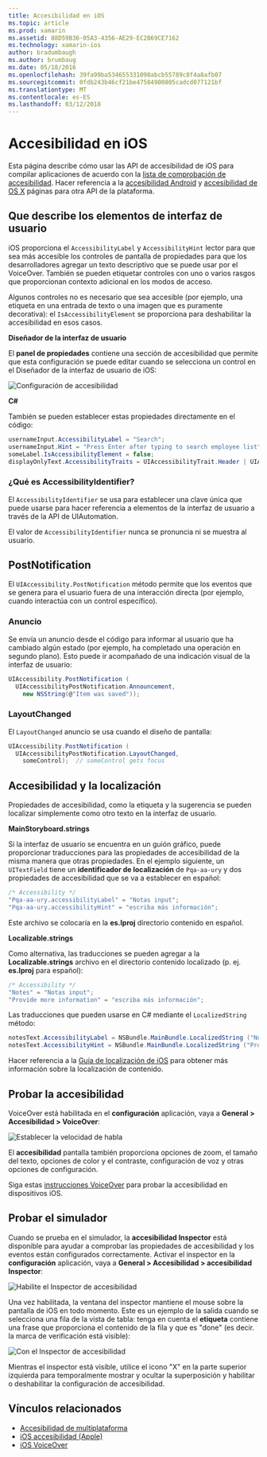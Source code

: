 ```yaml
---
title: Accesibilidad en iOS
ms.topic: article
ms.prod: xamarin
ms.assetid: 88D59B36-05A3-4356-AE29-EC2B69CE7162
ms.technology: xamarin-ios
author: bradumbaugh
ms.author: brumbaug
ms.date: 05/18/2016
ms.openlocfilehash: 39fa99ba534655331098abcb55789c8f4a8afb07
ms.sourcegitcommit: 0fdb243b46cf21be47584900805cadcd077121bf
ms.translationtype: MT
ms.contentlocale: es-ES
ms.lasthandoff: 03/12/2018
---
```

# <a name="accessibility-on-ios"></a>Accesibilidad en iOS

Esta página describe cómo usar las API de accesibilidad de iOS para compilar aplicaciones de acuerdo con la [lista de comprobación de accesibilidad](~/cross-platform/app-fundamentals/accessibility.md).
Hacer referencia a la [accesibilidad Android](~/android/app-fundamentals/accessibility.md) y [accesibilidad de OS X](~/mac/app-fundamentals/accessibility.md) páginas para otra API de la plataforma.

## <a name="describing-ui-elements"></a>Que describe los elementos de interfaz de usuario

iOS proporciona el `AccessibilityLabel` y `AccessibilityHint` lector para que sea más accesible los controles de pantalla de propiedades para que los desarrolladores agregar un texto descriptivo que se puede usar por el VoiceOver. También se pueden etiquetar controles con uno o varios rasgos que proporcionan contexto adicional en los modos de acceso.

Algunos controles no es necesario que sea accesible (por ejemplo, una etiqueta en una entrada de texto o una imagen que es puramente decorativa): el `IsAccessibilityElement` se proporciona para deshabilitar la accesibilidad en esos casos.

**Diseñador de la interfaz de usuario**

El **panel de propiedades** contiene una sección de accesibilidad que permite que esta configuración se puede editar cuando se selecciona un control en el Diseñador de la interfaz de usuario de iOS:

![](accessibility-images/ios-designer-sml.png "Configuración de accesibilidad")

**C#**

También se pueden establecer estas propiedades directamente en el código:

```csharp
usernameInput.AccessibilityLabel = "Search";
usernameInput.Hint = "Press Enter after typing to search employee list";
someLabel.IsAccessibilityElement = false;
displayOnlyText.AccessibilityTraits = UIAccessibilityTrait.Header | UIAccessibilityTrait.Selected;
```

### <a name="what-is-accessibilityidentifier"></a>¿Qué es AccessibilityIdentifier?

El `AccessibilityIdentifier` se usa para establecer una clave única que puede usarse para hacer referencia a elementos de la interfaz de usuario a través de la API de UIAutomation.

El valor de `AccessibilityIdentifier` nunca se pronuncia ni se muestra al usuario.

<a name="postnotification" />

## <a name="postnotification"></a>PostNotification

El `UIAccessibility.PostNotification` método permite que los eventos que se genera para el usuario fuera de una interacción directa (por ejemplo, cuando interactúa con un control específico).

### <a name="announcement"></a>Anuncio

Se envía un anuncio desde el código para informar al usuario que ha cambiado algún estado (por ejemplo, ha completado una operación en segundo plano). Esto puede ir acompañado de una indicación visual de la interfaz de usuario:

```csharp
UIAccessibility.PostNotification (
  UIAccessibilityPostNotification.Announcement,
    new NSString(@"Item was saved"));
```

### <a name="layoutchanged"></a>LayoutChanged

El `LayoutChanged` anuncio se usa cuando el diseño de pantalla:

```csharp
UIAccessibility.PostNotification (
  UIAccessibilityPostNotification.LayoutChanged,
    someControl);  // someControl gets focus
```


## <a name="accessibility-and-localization"></a>Accesibilidad y la localización

Propiedades de accesibilidad, como la etiqueta y la sugerencia se pueden localizar simplemente como otro texto en la interfaz de usuario.

**MainStoryboard.strings**

Si la interfaz de usuario se encuentra en un guión gráfico, puede proporcionar traducciones para las propiedades de accesibilidad de la misma manera que otras propiedades. En el ejemplo siguiente, un `UITextField` tiene un **identificador de localización** de `Pqa-aa-ury` y dos propiedades de accesibilidad que se va a establecer en español:

```csharp
/* Accessibility */
"Pqa-aa-ury.accessibilityLabel" = "Notas input";
"Pqa-aa-ury.accessibilityHint" = "escriba más información";
```

Este archivo se colocaría en la **es.lproj** directorio contenido en español.

**Localizable.strings**

Como alternativa, las traducciones se pueden agregar a la **Localizable.strings** archivo en el directorio contenido localizado (p. ej. **es.lproj** para español):

```csharp
/* Accessibility */
"Notes" = "Notas input";
"Provide more information" = "escriba más información";
```

Las traducciones que pueden usarse en C# mediante el `LocalizedString` método:

```csharp
notesText.AccessibilityLabel = NSBundle.MainBundle.LocalizedString ("Notes", "");
notesText.AccessibilityHint = NSBundle.MainBundle.LocalizedString ("Provide more information", "");
```

Hacer referencia a la [Guía de localización de iOS](~/ios/app-fundamentals/localization/index.md) para obtener más información sobre la localización de contenido.

<a name="testing" />

## <a name="testing-accessibility"></a>Probar la accesibilidad

VoiceOver está habilitada en el **configuración** aplicación, vaya a **General > Accesibilidad > VoiceOver**:

![](accessibility-images/settings-sml.png "Establecer la velocidad de habla")

El **accesibilidad** pantalla también proporciona opciones de zoom, el tamaño del texto, opciones de color y el contraste, configuración de voz y otras opciones de configuración.

Siga estas [instrucciones VoiceOver](https://developer.apple.com/library/ios/technotes/TestingAccessibilityOfiOSApps/TestAccessibilityonYourDevicewithVoiceOver/TestAccessibilityonYourDevicewithVoiceOver.html) para probar la accesibilidad en dispositivos iOS.


## <a name="simulator-testing"></a>Probar el simulador

Cuando se prueba en el simulador, la **accesibilidad Inspector** está disponible para ayudar a comprobar las propiedades de accesibilidad y los eventos están configurados correctamente. Activar el inspector en la **configuración** aplicación, vaya a **General > Accesibilidad > accesibilidad Inspector**:

![](accessibility-images/settings-inspector-sml.png "Habilite el Inspector de accesibilidad")

Una vez habilitada, la ventana del inspector mantiene el mouse sobre la pantalla de iOS en todo momento.
Este es un ejemplo de la salida cuando se selecciona una fila de la vista de tabla: tenga en cuenta el **etiqueta** contiene una frase que proporciona el contenido de la fila y que es "done" (es decir. la marca de verificación está visible):

![](accessibility-images/tableview-a11y-sml.png "Con el Inspector de accesibilidad")

Mientras el inspector está visible, utilice el icono "X" en la parte superior izquierda para temporalmente mostrar y ocultar la superposición y habilitar o deshabilitar la configuración de accesibilidad.



## <a name="related-links"></a>Vínculos relacionados

- [Accesibilidad de multiplataforma](~/cross-platform/app-fundamentals/accessibility.md)
- [iOS accesibilidad (Apple)](https://developer.apple.com/library/ios/documentation/UserExperience/Conceptual/iPhoneAccessibility/Accessibility_on_iPhone/Accessibility_on_iPhone.html)
- [iOS VoiceOver](http://www.apple.com/accessibility/ios/voiceover/)
